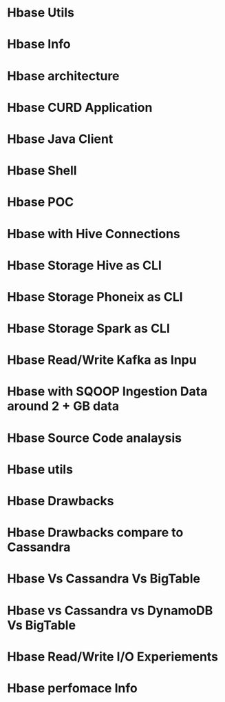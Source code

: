 # Hbase Utils

# Hbase Info
# Hbase architecture
# Hbase CURD Application
# Hbase Java Client
# Hbase Shell
# Hbase POC 
# Hbase with Hive Connections
# Hbase Storage Hive as CLI
# Hbase Storage Phoneix as CLI
# Hbase Storage Spark as CLI
# Hbase Read/Write Kafka as Inpu
# Hbase with SQOOP Ingestion Data around 2 + GB data
# Hbase Source Code analaysis 
# Hbase utils
# Hbase Drawbacks
# Hbase Drawbacks compare to Cassandra
# Hbase Vs Cassandra Vs BigTable
# Hbase vs Cassandra vs DynamoDB Vs BigTable
# Hbase Read/Write I/O Experiements 
# Hbase perfomace Info



